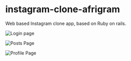 
# instagram-clone-afrigram
Web based Instagram clone app, based on Ruby on rails.

![Login page](https://github.com/querldox5/instagram-clone-afrigram/blob/master/public/screenshot-localhost_3000-2020.07.19-17_52_26.png)

![Posts Page](https://github.com/querldox5/instagram-clone-afrigram/blob/master/public/screenshot-localhost_3000-2020.07.19-17_49_39.png)

![Profile Page](https://github.com/querldox5/instagram-clone-afrigram/blob/master/public/screenshot-localhost_3000-2020.07.19-17_51_03.png)


